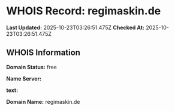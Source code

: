 # WHOIS Record: regimaskin.de

**Last Updated:** 2025-10-23T03:26:51.475Z
**Checked At:** 2025-10-23T03:26:51.475Z

## WHOIS Information

**Domain Status:** free

**Name Server:** 

**text:** 

**Domain Name:** regimaskin.de


